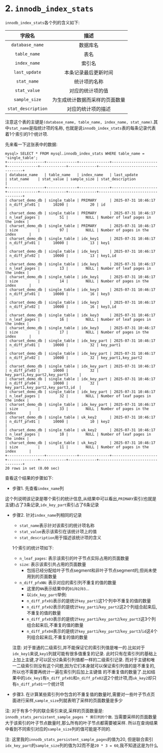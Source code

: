# 2. `innodb_index_stats`

`innodb_index_stats`各个列的含义如下:

|        字段名         |       描述        |
|:------------------:|:---------------:|
|  `database_name`   |      数据库名       |
|    `table_name`    |       表名        |
|    `index_name`    |       索引名       |
|   `last_update`    |   本条记录最后更新时间    |
|    `stat_name`     |     统计项的名称      |
|    `stat_value`    |    对应的统计项的值     |
|   `sample_size`    | 为生成统计数据而采样的页面数量 |
| `stat_description` |    对应的统计项的描述    |

注意这个表的主键是`(database_name, table_name, index_name, stat_name)`.其中`stat_name`是指统计项的名称,
也就是说`innodb_index_stats`表的每条记录代表着1个索引的1个统计项.

先来看一下这张表中的数据:

```
mysql> SELECT * FROM mysql.innodb_index_stats WHERE table_name = 'single_table';
+-----------------+--------------+--------------+---------------------+--------------+------------+-------------+-----------------------------------+
| database_name   | table_name   | index_name   | last_update         | stat_name    | stat_value | sample_size | stat_description                  |
+-----------------+--------------+--------------+---------------------+--------------+------------+-------------+-----------------------------------+
| charset_demo_db | single_table | PRIMARY      | 2025-07-31 10:46:17 | n_diff_pfx01 |      10200 |          20 | id                                |
| charset_demo_db | single_table | PRIMARY      | 2025-07-31 10:46:17 | n_leaf_pages |         51 |        NULL | Number of leaf pages in the index |
| charset_demo_db | single_table | PRIMARY      | 2025-07-31 10:46:17 | size         |         97 |        NULL | Number of pages in the index      |
| charset_demo_db | single_table | idx_key1     | 2025-07-31 10:46:17 | n_diff_pfx01 |      10000 |          13 | key1                              |
| charset_demo_db | single_table | idx_key1     | 2025-07-31 10:46:17 | n_diff_pfx02 |      10000 |          13 | key1,id                           |
| charset_demo_db | single_table | idx_key1     | 2025-07-31 10:46:17 | n_leaf_pages |         13 |        NULL | Number of leaf pages in the index |
| charset_demo_db | single_table | idx_key1     | 2025-07-31 10:46:17 | size         |         14 |        NULL | Number of pages in the index      |
| charset_demo_db | single_table | idx_key3     | 2025-07-31 10:46:17 | n_diff_pfx01 |      10000 |          16 | key3                              |
| charset_demo_db | single_table | idx_key3     | 2025-07-31 10:46:17 | n_diff_pfx02 |      10000 |          16 | key3,id                           |
| charset_demo_db | single_table | idx_key3     | 2025-07-31 10:46:17 | n_leaf_pages |         16 |        NULL | Number of leaf pages in the index |
| charset_demo_db | single_table | idx_key3     | 2025-07-31 10:46:17 | size         |         17 |        NULL | Number of pages in the index      |
| charset_demo_db | single_table | idx_key_part | 2025-07-31 10:46:17 | n_diff_pfx01 |      10000 |          32 | key_part1                         |
| charset_demo_db | single_table | idx_key_part | 2025-07-31 10:46:17 | n_diff_pfx02 |      10000 |          32 | key_part1,key_part2               |
| charset_demo_db | single_table | idx_key_part | 2025-07-31 10:46:17 | n_diff_pfx03 |      10000 |          32 | key_part1,key_part2,key_part3     |
| charset_demo_db | single_table | idx_key_part | 2025-07-31 10:46:17 | n_diff_pfx04 |      10000 |          32 | key_part1,key_part2,key_part3,id  |
| charset_demo_db | single_table | idx_key_part | 2025-07-31 10:46:17 | n_leaf_pages |         32 |        NULL | Number of leaf pages in the index |
| charset_demo_db | single_table | idx_key_part | 2025-07-31 10:46:17 | size         |         33 |        NULL | Number of pages in the index      |
| charset_demo_db | single_table | uk_key2      | 2025-07-31 10:46:17 | n_diff_pfx01 |      10000 |          10 | key2                              |
| charset_demo_db | single_table | uk_key2      | 2025-07-31 10:46:17 | n_leaf_pages |         10 |        NULL | Number of leaf pages in the index |
| charset_demo_db | single_table | uk_key2      | 2025-07-31 10:46:17 | size         |         11 |        NULL | Number of pages in the index      |
+-----------------+--------------+--------------+---------------------+--------------+------------+-------------+-----------------------------------+
20 rows in set (0.00 sec)
```

查看这个结果的步骤如下:

- 步骤1. 先查看`index_name`列

这个列说明该记录是哪个索引的统计信息,从结果中可以看出,`PRIMARY`索引(也就是主键)占了3条记录,`idx_key_part`索引占了6条记录

- 步骤2. 针对`index_name`列相同的记录
    - `stat_name`表示针对该索引的统计项名称
    - `stat_value`表示该索引在该统计项上的值
    - `stat_description`用于描述该统计项的含义

    1个索引的统计项如下:

    - `n_leaf_pages`: 表示该索引的叶子节点实际占用的页面数量
    - `size`: 表示该索引共占用的页面数量
        - 包括已经分配给叶子节点segment和非叶子节点segment的,但尚未使用到的页面数量
    - `n_diff_pfxNN`: 表示对应的索引列不重复的值的数量
        - 这里的`NN`表示结果中的`01`/`02`/`03`...
        - 以`idx_key_part`举例:
        - `n_diff_pfx01`表示的是统计`key_part1`这1个列中不重复的值的数量
        - `n_diff_pfx02`表示的是统计`key_part1`/`key_part2`这2个列组合起来后,不重复的值的数量
        - `n_diff_pfx03`表示的是统计`key_part1`/`key_part2`/`key_part3`这3个列组合起来后,不重复的值的数量
        - `n_diff_pfx04`表示的是统计`key_part1`/`key_part2`/`key_part3`/`id`这4个列组合起来后,不重复的值的数量

    注意: 对于普通的二级索引,并不能保证它的索引列值是唯一的.比如对于`idx_key1`来说,`key1`列就可能有很多值重复的记录.
    此时只有在索引列的基础上上加上主键,才可以区分2条索引列值都一样的二级索引记录.
    而对于主键和唯一二级索引则没有这个问题,因为它们本身就可以保证索引列值的是不重复的,所以也不需要再统计一遍在索引列后加上主键值
    的不重复值的数量了.比如结果中的`idx_key1`有`n_diff_pfx01`和`n_diff_pfx02`这2个统计项,而`uk_key2`却只有`n_diff_pfx01`一个统计项

- 步骤3. 在计算某些索引列中包含的不重复值的数量时,需要对一些叶子节点页面进行采样,`sample_size`列就表明了采样的页面数量是多少

注: 对于有多个列的联合索引来说,采样的页面数量是: `innodb_stats_persistent_sample_pages * 索引列的个数`.
当需要采样的页面数量大于该索引的叶子节点数量时,那么所有的叶子节点都需要被采样.
所以在查询结果中看到不同索引对应的`sample_size`列的值可能是不同的.

注: 这里我的`innodb_stats_persistent_sample_pages`的值为20,
但是联合索引`idx_key_part`的`sample_size`列的值为32而不是`20 * 3 = 60`,我不知道这是为什么
